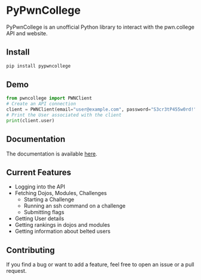 # PyPwnCollege

PyPwnCollege is an unofficial Python library to interact with the pwn.college API and website.

## Install

```bash
pip install pypwncollege
```

## Demo

```py
from pwncollege import PWNClient
# Create an API connection
client = PWNClient(email="user@example.com", password="S3cr3tP455w0rd!")
# Print the User associated with the client
print(client.user)
```

## Documentation

The documentation is available [here](https://pypwncollege.readthedocs.io/en/latest/).

## Current Features

- Logging into the API
- Fetching Dojos, Modules, Challenges
  - Starting a Challenge
  - Running an ssh command on a challenge
  - Submitting flags
- Getting User details
- Getting rankings in dojos and modules
- Getting information about belted users

## Contributing

If you find a bug or want to add a feature, feel free to open an issue or a pull request.
